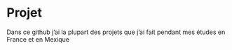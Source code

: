 # Projet

Dans ce github j’ai la plupart des projets que j’ai fait pendant mes études en France et en Mexique 

